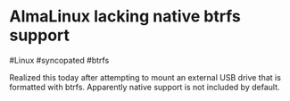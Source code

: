 # AlmaLinux lacking native btrfs support
#Linux #syncopated #btrfs 


Realized this today after attempting to mount an external USB drive that is formatted with btrfs. Apparently native support is not included by default. 


